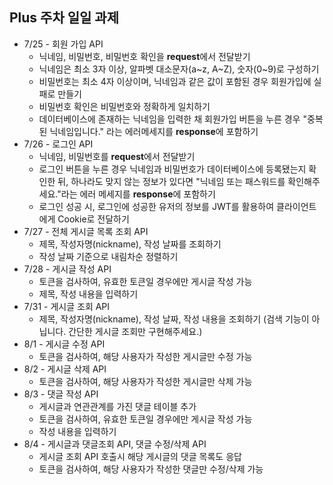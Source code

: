 ## Plus 주차 일일 과제
- 7/25 - 회원 가입 API
    - 닉네임, 비밀번호, 비밀번호 확인을 **request**에서 전달받기
    - 닉네임은 최소 3자 이상, 알파벳 대소문자(a~z, A~Z), 숫자(0~9)로 구성하기
    - 비밀번호는 최소 4자 이상이며, 닉네임과 같은 값이 포함된 경우 회원가입에 실패로 만들기
    - 비밀번호 확인은 비밀번호와 정확하게 일치하기
    - 데이터베이스에 존재하는 닉네임을 입력한 채 회원가입 버튼을 누른 경우 "중복된 닉네임입니다." 라는 에러메세지를 **response**에 포함하기
- 7/26 - 로그인 API
  - 닉네임, 비밀번호를 **request**에서 전달받기
  - 로그인 버튼을 누른 경우 닉네임과 비밀번호가 데이터베이스에 등록됐는지 확인한 뒤, 하나라도 맞지 않는 정보가 있다면 "닉네임 또는 패스워드를 확인해주세요."라는 에러 메세지를 **response**에 포함하기
  - 로그인 성공 시, 로그인에 성공한 유저의 정보를 JWT를 활용하여 클라이언트에게 Cookie로 전달하기
- 7/27 - 전체 게시글 목록 조회 API
  - 제목, 작성자명(nickname), 작성 날짜를 조회하기
  - 작성 날짜 기준으로 내림차순 정렬하기
- 7/28 - 게시글 작성 API
  - 토큰을 검사하여, 유효한 토큰일 경우에만 게시글 작성 가능
  - 제목, 작성 내용을 입력하기
- 7/31 - 게시글 조회 API
  - 제목, 작성자명(nickname), 작성 날짜, 작성 내용을 조회하기 (검색 기능이 아닙니다. 간단한 게시글 조회만 구현해주세요.)
- 8/1 - 게시글 수정 API
  - 토큰을 검사하여, 해당 사용자가 작성한 게시글만 수정 가능
- 8/2 - 게시글 삭제 API
  - 토큰을 검사하여, 해당 사용자가 작성한 게시글만 삭제 가능
- 8/3 - 댓글 작성 API
  - 게시글과 연관관계를 가진 댓글 테이블 추가
  - 토큰을 검사하여, 유효한 토큰일 경우에만 게시글 작성 가능
  - 작성 내용을 입력하기
- 8/4 - 게시글과 댓글조회 API, 댓글 수정/삭제 API
  - 게시글 조회 API 호출시 해당 게시글의 댓글 목록도 응답
  - 토큰을 검사하여, 해당 사용자가 작성한 댓글만 수정/삭제 가능
